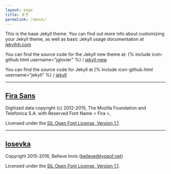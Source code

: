 ```yaml
---
layout: page
title: 关于
permalink: /about/
---
```


This is the base Jekyll theme. You can find out more info about customizing your Jekyll theme, as well as basic Jekyll usage documentation at [jekyllrb.com](http://jekyllrb.com/)

You can find the source code for the Jekyll new theme at:
{% include icon-github.html username="jglovier" %} /
[jekyll-new](https://github.com/jglovier/jekyll-new)

You can find the source code for Jekyll at
{% include icon-github.html username="jekyll" %} /
[jekyll](https://github.com/jekyll/jekyll)

-----

## [Fira Sans](https://github.com/mozilla/Fira)

Digitized data copyright (c) 2012-2015, The Mozilla Foundation and Telefonica S.A.
with Reserved Font Name < Fira >, 

Licensed under the [SIL Open Font License, Version 1.1](http://scripts.sil.org/OFL).

-----

## [Iosevka](https://github.com/be5invis/Iosevka)

Copyright 2015-2016, Belleve Invis (belleve@typeof.net)

Licensed under the [SIL Open Font License, Version 1.1](http://scripts.sil.org/OFL).
